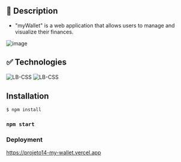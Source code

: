 
## 📝 Description

- "myWallet" is a web application that allows users to manage and visualize their finances.
  
![image](https://github.com/LorenzoBaumgratz/projeto14-myWallet/assets/108705177/c58d0c81-9f2d-442c-91ec-95691372ee52)

## :white_check_mark: Technologies
<img align="center" alt="LB-CSS"   src="https://img.shields.io/badge/React-20232A?style=for-the-badge&logo=react&logoColor=61DAFB" />
<img align="center" alt="LB-CSS"   src="https://img.shields.io/badge/styled--components-DB7093?style=for-the-badge&logo=styled-components&logoColor=white" /> 

## Installation

```bash
$ npm install
```


### `npm start`

### Deployment
https://projeto14-my-wallet.vercel.app 



